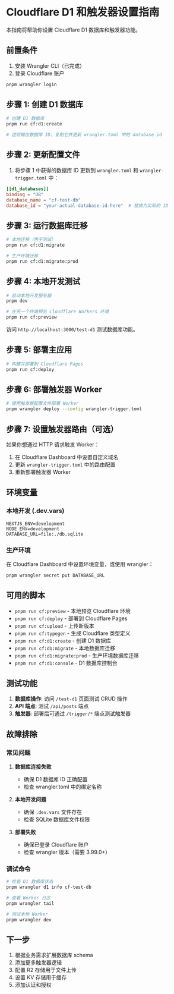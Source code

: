 # Cloudflare D1 和触发器设置指南

本指南将帮助你设置 Cloudflare D1 数据库和触发器功能。

## 前置条件

1. 安装 Wrangler CLI（已完成）
2. 登录 Cloudflare 账户

```bash
pnpm wrangler login
```

## 步骤 1: 创建 D1 数据库

```bash
# 创建 D1 数据库
pnpm run cf:d1:create

# 这将输出数据库 ID，复制它并更新 wrangler.toml 中的 database_id
```

## 步骤 2: 更新配置文件

1. 将步骤 1 中获得的数据库 ID 更新到 `wrangler.toml` 和 `wrangler-trigger.toml` 中：

```toml
[[d1_databases]]
binding = "DB"
database_name = "cf-test-db"
database_id = "your-actual-database-id-here"  # 替换为实际的 ID
```

## 步骤 3: 运行数据库迁移

```bash
# 本地迁移（用于测试）
pnpm run cf:d1:migrate

# 生产环境迁移
pnpm run cf:d1:migrate:prod
```

## 步骤 4: 本地开发测试

```bash
# 启动本地开发服务器
pnpm dev

# 在另一个终端预览 Cloudflare Workers 环境
pnpm run cf:preview
```

访问 `http://localhost:3000/test-d1` 测试数据库功能。

## 步骤 5: 部署主应用

```bash
# 构建并部署到 Cloudflare Pages
pnpm run cf:deploy
```

## 步骤 6: 部署触发器 Worker

```bash
# 使用触发器配置文件部署 Worker
pnpm wrangler deploy --config wrangler-trigger.toml
```

## 步骤 7: 设置触发器路由（可选）

如果你想通过 HTTP 请求触发 Worker：

1. 在 Cloudflare Dashboard 中设置自定义域名
2. 更新 `wrangler-trigger.toml` 中的路由配置
3. 重新部署触发器 Worker

## 环境变量

### 本地开发 (.dev.vars)
```
NEXTJS_ENV=development
NODE_ENV=development
DATABASE_URL=file:./db.sqlite
```

### 生产环境
在 Cloudflare Dashboard 中设置环境变量，或使用 wrangler：

```bash
pnpm wrangler secret put DATABASE_URL
```

## 可用的脚本

- `pnpm run cf:preview` - 本地预览 Cloudflare 环境
- `pnpm run cf:deploy` - 部署到 Cloudflare Pages
- `pnpm run cf:upload` - 上传新版本
- `pnpm run cf:typegen` - 生成 Cloudflare 类型定义
- `pnpm run cf:d1:create` - 创建 D1 数据库
- `pnpm run cf:d1:migrate` - 本地数据库迁移
- `pnpm run cf:d1:migrate:prod` - 生产环境数据库迁移
- `pnpm run cf:d1:console` - D1 数据库控制台

## 测试功能

1. **数据库操作**: 访问 `/test-d1` 页面测试 CRUD 操作
2. **API 端点**: 测试 `/api/posts` 端点
3. **触发器**: 部署后可通过 `/trigger/*` 端点测试触发器

## 故障排除

### 常见问题

1. **数据库连接失败**
   - 确保 D1 数据库 ID 正确配置
   - 检查 wrangler.toml 中的绑定名称

2. **本地开发问题**
   - 确保 `.dev.vars` 文件存在
   - 检查 SQLite 数据库文件权限

3. **部署失败**
   - 确保已登录 Cloudflare 账户
   - 检查 wrangler 版本（需要 3.99.0+）

### 调试命令

```bash
# 检查 D1 数据库状态
pnpm wrangler d1 info cf-test-db

# 查看 Worker 日志
pnpm wrangler tail

# 测试本地 Worker
pnpm wrangler dev
```

## 下一步

1. 根据业务需求扩展数据库 schema
2. 添加更多触发器逻辑
3. 配置 R2 存储用于文件上传
4. 设置 KV 存储用于缓存
5. 添加认证和授权
